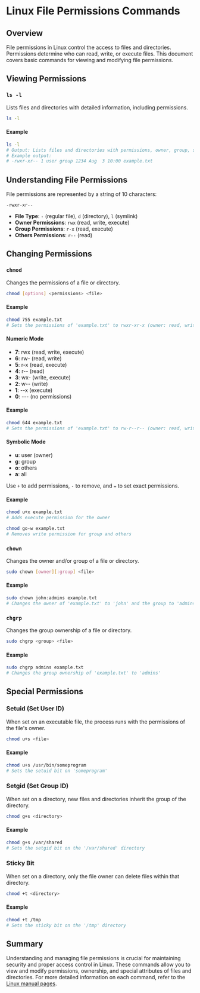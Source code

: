 # Linux File Permissions Commands

## Overview

File permissions in Linux control the access to files and directories. Permissions determine who can read, write, or execute files. This document covers basic commands for viewing and modifying file permissions.

## Viewing Permissions

### `ls -l`

Lists files and directories with detailed information, including permissions.

```sh
ls -l
```

#### Example

```sh
ls -l
# Output: Lists files and directories with permissions, owner, group, size, and modification date
# Example output:
# -rwxr-xr-- 1 user group 1234 Aug  3 10:00 example.txt
```

## Understanding File Permissions

File permissions are represented by a string of 10 characters:

```
-rwxr-xr--
```

- **File Type**: `-` (regular file), `d` (directory), `l` (symlink)
- **Owner Permissions**: `rwx` (read, write, execute)
- **Group Permissions**: `r-x` (read, execute)
- **Others Permissions**: `r--` (read)

## Changing Permissions

### `chmod`

Changes the permissions of a file or directory.

```sh
chmod [options] <permissions> <file>
```

#### Example

```sh
chmod 755 example.txt
# Sets the permissions of 'example.txt' to rwxr-xr-x (owner: read, write, execute; group and others: read, execute)
```

#### Numeric Mode

- **7**: rwx (read, write, execute)
- **6**: rw- (read, write)
- **5**: r-x (read, execute)
- **4**: r-- (read)
- **3**: wx- (write, execute)
- **2**: w-- (write)
- **1**: --x (execute)
- **0**: --- (no permissions)

#### Example

```sh
chmod 644 example.txt
# Sets the permissions of 'example.txt' to rw-r--r-- (owner: read, write; group and others: read)
```

#### Symbolic Mode

- **u**: user (owner)
- **g**: group
- **o**: others
- **a**: all

Use `+` to add permissions, `-` to remove, and `=` to set exact permissions.

#### Example

```sh
chmod u+x example.txt
# Adds execute permission for the owner
```

```sh
chmod go-w example.txt
# Removes write permission for group and others
```

### `chown`

Changes the owner and/or group of a file or directory.

```sh
sudo chown [owner][:group] <file>
```

#### Example

```sh
sudo chown john:admins example.txt
# Changes the owner of 'example.txt' to 'john' and the group to 'admins'
```

### `chgrp`

Changes the group ownership of a file or directory.

```sh
sudo chgrp <group> <file>
```

#### Example

```sh
sudo chgrp admins example.txt
# Changes the group ownership of 'example.txt' to 'admins'
```

## Special Permissions

### Setuid (Set User ID)

When set on an executable file, the process runs with the permissions of the file's owner.

```sh
chmod u+s <file>
```

#### Example

```sh
chmod u+s /usr/bin/someprogram
# Sets the setuid bit on 'someprogram'
```

### Setgid (Set Group ID)

When set on a directory, new files and directories inherit the group of the directory.

```sh
chmod g+s <directory>
```

#### Example

```sh
chmod g+s /var/shared
# Sets the setgid bit on the '/var/shared' directory
```

### Sticky Bit

When set on a directory, only the file owner can delete files within that directory.

```sh
chmod +t <directory>
```

#### Example

```sh
chmod +t /tmp
# Sets the sticky bit on the '/tmp' directory
```

## Summary

Understanding and managing file permissions is crucial for maintaining security and proper access control in Linux. These commands allow you to view and modify permissions, ownership, and special attributes of files and directories. For more detailed information on each command, refer to the [Linux manual pages](https://man7.org/linux/man-pages/).